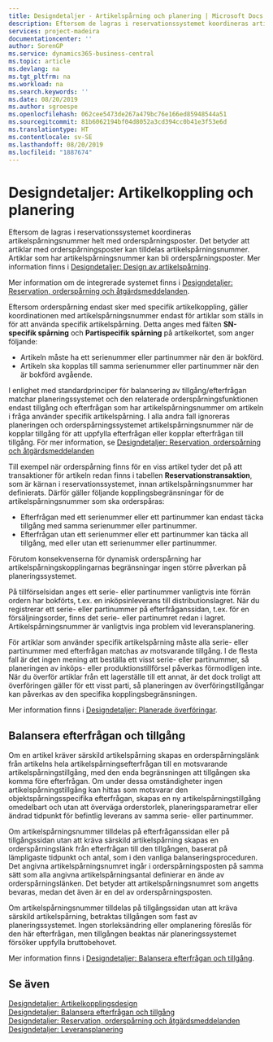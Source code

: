 ```yaml
---
title: Designdetaljer - Artikelspårning och planering | Microsoft Docs
description: Eftersom de lagras i reservationssystemet koordineras artikelspårningsnummer helt med orderspårningsposter.
services: project-madeira
documentationcenter: ''
author: SorenGP
ms.service: dynamics365-business-central
ms.topic: article
ms.devlang: na
ms.tgt_pltfrm: na
ms.workload: na
ms.search.keywords: ''
ms.date: 08/20/2019
ms.author: sgroespe
ms.openlocfilehash: 062cee5473de267a479bc76e166ed85948544a51
ms.sourcegitcommit: 81b6062194bf04d8052a3cd394cc0b41e3f53e6d
ms.translationtype: HT
ms.contentlocale: sv-SE
ms.lasthandoff: 08/20/2019
ms.locfileid: "1887674"
---
```

# <a name="design-details-item-tracking-and-planning"></a>Designdetaljer: Artikelkoppling och planering
Eftersom de lagras i reservationssystemet koordineras artikelspårningsnummer helt med orderspårningsposter. Det betyder att artiklar med orderspårningsposter kan tilldelas artikelspårningsnummer. Artiklar som har artikelspårningsnummer kan bli orderspårningsposter. Mer information finns i [Designdetaljer: Design av artikelspårning](design-details-item-tracking-design.md).

Mer information om de integrerade systemet finns i [Designdetaljer: Reservation, orderspårning och åtgärdsmeddelanden](design-details-reservation-order-tracking-and-action-messaging.md).

Eftersom orderspårning endast sker med specifik artikelkoppling, gäller koordinationen med artikelspårningsnummer endast för artiklar som ställs in för att använda specifik artikelspårning. Detta anges med fälten **SN-specifik spårning** och **Partispecifik spårning** på artikelkortet, som anger följande:

- Artikeln måste ha ett serienummer eller partinummer när den är bokförd.
- Artikeln ska kopplas till samma serienummer eller partinummer när den är bokförd avgående.

I enlighet med standardprinciper för balansering av tillgång/efterfrågan matchar planeringssystemet och den relaterade orderspårningsfunktionen endast tillgång och efterfrågan som har artikelspårningsnummer om artikeln i fråga använder specifik artikelspårning. I alla andra fall ignoreras planeringen och orderspårningssystemet artikelspårningsnummer när de kopplar tillgång för att uppfylla efterfrågan eller kopplar efterfrågan till tillgång. För mer information, se [Designdetaljer: Reservation, orderspårning och åtgärdsmeddelanden](design-details-reservation-order-tracking-and-action-messaging.md)

Till exempel när orderspårning finns för en viss artikel tyder det på att transaktioner för artikeln redan finns i tabellen **Reservationstransaktion**, som är kärnan i reservationssystemet, innan artikelspårningsnummer har definierats. Därför gäller följande kopplingsbegränsningar för de artikelspårningsnummer som ska orderspåras:

- Efterfrågan med ett serienummer eller ett partinummer kan endast täcka tillgång med samma serienummer eller partinummer.
- Efterfrågan utan ett serienummer eller ett partinummer kan täcka all tillgång, med eller utan ett serienummer eller partinummer.

Förutom konsekvenserna för dynamisk orderspårning har artikelspårningskopplingarnas begränsningar ingen större påverkan på planeringssystemet.

På tillförselsidan anges ett serie- eller partinummer vanligtvis inte förrän ordern har bokförts, t.ex. en inköpsinleverans till distributionslagret. När du registrerar ett serie- eller partinummer på efterfråganssidan, t.ex. för en försäljningsorder, finns det serie- eller partinumret redan i lagret. Artikelspårningsnummer är vanligtvis inga problem vid leveransplanering.

För artiklar som använder specifik artikelspårning måste alla serie- eller partinummer med efterfrågan matchas av motsvarande tillgång. I de flesta fall är det ingen mening att beställa ett visst serie- eller partinummer, så planeringen av inköps- eller produktionstillförsel påverkas förmodligen inte. När du överför artiklar från ett lagerställe till ett annat, är det dock troligt att överföringen gäller för ett visst parti, så planeringen av överföringstillgångar kan påverkas av den specifika kopplingsbegränsningen.

Mer information finns i [Designdetaljer: Planerade överföringar](design-details-transfers-in-planning.md).

## <a name="balancing-demand-and-supply"></a>Balansera efterfrågan och tillgång
Om en artikel kräver särskild artikelspårning skapas en orderspårningslänk från artikelns hela artikelspårningsefterfrågan till en motsvarande artikelspårningstillgång, med den enda begränsningen att tillgången ska komma före efterfrågan. Om under dessa omständigheter ingen artikelspårningstillgång kan hittas som motsvarar den objektspårningsspecifika efterfrågan, skapas en ny artikelspårningstillgång omedelbart och utan att överväga orderstorlek, planeringsparametrar eller ändrad tidpunkt för befintlig leverans av samma serie- eller partinummer.

Om artikelspårningsnummer tilldelas på efterfråganssidan eller på tillgångssidan utan att kräva särskild artikelspårning skapas en orderspårningslänk från efterfrågan till den tillgången, baserat på lämpligaste tidpunkt och antal, som i den vanliga balanseringsproceduren. Det angivna artikelspårningsnumret ingår i orderspårningsposten på samma sätt som alla angivna artikelspårningsantal definierar en ände av orderspårningslänken. Det betyder att artikelspårningsnumret som angetts bevaras, medan det även är en del av orderspårningsposten.

Om artikelspårningsnummer tilldelas på tillgångssidan utan att kräva särskild artikelspårning, betraktas tillgången som fast av planeringssystemet. Ingen storleksändring eller omplanering föreslås för den här efterfrågan, men tillgången beaktas när planeringssystemet försöker uppfylla bruttobehovet.

Mer information finns i [Designdetaljer: Balansera efterfrågan och tillgång](design-details-balancing-demand-and-supply.md).  

## <a name="see-also"></a>Se även  
[Designdetaljer: Artikelkopplingsdesign](design-details-item-tracking-design.md)  
[Designdetaljer: Balansera efterfrågan och tillgång](design-details-balancing-demand-and-supply.md)  
[Designdetaljer: Reservation, orderspårning och åtgärdsmeddelanden](design-details-reservation-order-tracking-and-action-messaging.md)   
[Designdetaljer: Leveransplanering](design-details-supply-planning.md)  
